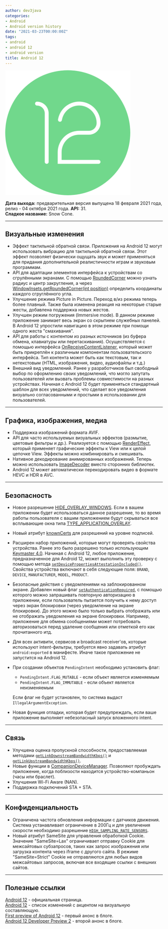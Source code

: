 ```yaml
---
author: dev3java
categories:
- Android
- Android version history
date: "2021-03-23T00:00:00Z"
tags:
- android
- android 12
- android version
title: Android 12
---
```


<img src="/assets/img/posts/android-version/android-12.svg" alt="android 12 logo" height="400"/>

**Дата выхода:** предварительная версия выпущена 18 февраля 2021 года, релиз - 04 октября 2021 года.
**API:** 31.  
**Сладкое название:** Snow Cone.

***

## Визуальные изменения

- Эффект тактильной обратной связи. Приложения на Android 12 могут использовать вибрацию для тактильной обратной связи. Этот эффект позволяет физически ощущать звук и может применяться для придания дополнительной реалистичности играм и звуковым программам.
- API для адаптации элементов интерфейса к устройствам со сгрулёнными экранами. С помощью [RoundedCorner][rounded-corner] можно узнать радиус и центр закругления, а через [WindowInsets.getRoundedCorner(int position)][get-rounded-corner] определить координаты каждого сгруглённого угла.
- Улучшение режима Picture in Picture. Переход в/из режима теперь более плавный. Также была изменена реакция на некоторые старые жесты, добавлена поддержка новых жестов.
- Улучшен режим погружения (Immersive mode). В данном режиме приложение занимает весь экран со скрытием служебных панелей. В Android 12 упростили навигацию в этом режиме при помощи одного жеста "смахивания".
- API для работы с контентом из разных источников (из буфера обмена, клавиатуры или перетаскивания). Осуществляется с помощью интерфейса [OnReceiveContentListener][on-receive-content-listener], который может быть прикреплён к различным компонентам пользовательского интерфейса. Тип контента может быть как текстовым, так и нетекстовым (HTML, изображения, видео, аудиофайлы и т.д.)
- Внешний вид уведомлений. Ранее у разработчиков был свободный выбор по оформлению своих уведомлений, что могло запутать пользователей или вызвать проблемы совместимости на разных устройствах. Начиная с Android 12 будет применяться стандартный шаблон для всех уведомлений, что сделает все уведомления визуально согласованными и простыми в использовании для пользователей.

***

## Графика, изображения, медиа

- Поддержка изображений формата AVIF.
- API для часто используемых визуальных эффектов (размытие, цветовые фильтры и др.). Реализуется с помощью [RenderEffect][render-effect], который применяет графические эффекты к View или к целой цепочке View. Эффекты можно комбинировать и смешивать.
- Нативное декодирование анимированных изображений. Теперь можно использовать [ImageDecoder][image-decoder] вместо сторонних библиотек.
- Android 12 может автоматически перекодировать видео в формате HEVC и HDR в AVC.

***

## Безопасность

- Новое разрешение [HIDE_OVERLAY_WINDOWS][hide-overlay-windows]. Если в вашем приложении будет использоваться данное разрешение, то во время работы пользователя с вашим приложением будут скрываться все всплывающие окна типа [TYPE_APPLICATION_OVERLAY][type-application-overlay].
- Новый атрибут [knownCerts][known-certs] для разрешений на уровне подписей.
- Расширен набор приложений, которые могут проверять свойства устройства. Ранее это было разрешено только использующим [Keymaster 4.0][keymaster-4.0]. Начиная с Android 12, любое приложение, предназначенное для Android 12, может выполнить эту проверку с помощью метода [`setDevicePropertiesAttestationIncluded()`][device-properties-attestation]. Свойства устройства включают в себя следующие поля: `BRAND`, `DEVICE`, `MANUFACTURER`, `MODEL`, `PRODUCT`.
- Безопасные действия с уведомлениями на заблокированном экране. Добавлен новый флаг [`setAuthenticationRequired`][authentication-required], с помощью которого можно запрашивать повторную авторизацию в приложении, если пользователь пытается получить к нему доступ через экран блокировки (через уведомление на экране блокировки). До этого можно было только выбрать отображать или не отображать уведомления на экране блокировки. Например, приложение для обмена сообщениями может потребовать авторизоваться перед удаление сообщения или отметкой его как прочитанного итд.
- Для всех активити, сервисов и broadcast receiver'ов, которые используют intent-фильтры, требуется явно задавать атрибут `android:exported` в манифесте. Иначе такое приложение не запустится на Android 12.
- При создании объектов `PendingIntent` необходимо установить флаг:
  - `PendingIntent.FLAG_MUTABLE` - если объект является изменяемым
  - `PendingIntent.FLAG_IMMUTABLE` - если объект является неизменяемым

  Если флаг не будет установлен, то система выдаст `IllegalArgumentException`.
- Новая функция отладки, которая будет предупреждать, если ваше приложение выполняет небезопасный запуск вложенного intent.

***

## Связь

- Улучшена оценка пропускной способности, предоставляемая методами [`getLinkDownstreamBandwidthKbps()`][link-downstream] и [`getLinkUpstreamBandwidthKbps()`][link-upstream].
- Новые функции в [CompanionDeviceManager][companion-device-manager]. Позволяют пробуждать приложение, когда поблизости находится устройство-компаньон (часы или браслет).
- Улучшения Wi-Fi Aware (NAN).
- Поддержка подключений STA + STA.

***

## Конфиденциальность

- Ограничена частота обновления информации с датчиков движения. Система устанавливает ограничение в 200Гц и для увеличения скорости необходимо разрешение [`HIGH_SAMPLING_RATE_SENSORS`][high-sampling-rate--sensors].
- Новый атрибут SameSite для управления обработкой Cookie. Значение "SameSite=Lax" ограничивает отправку Cookie для межсайтовых субзапросов, таких как запрос изображения или загрузка контента через iframe с другого сайта. В режиме "SameSite=Strict" Cookie не отправляются для любых видов межсайтовых запросов, включая все входящие ссылки с внешних сайтов.

***

## Полезные ссылки

[Android 12](https://developer.android.com/about/versions/12 "developer.android.com") - официальная страница.  
[Android 12][android-12-visual] - список изменений с акцентом на визуальную составляющую.  
[First preview of Android 12](https://android-developers.googleblog.com/2021/02/android-12-dp1.html "android-developers.googleblog.com") - первый анонс в блоге.  
[Android 12 Developer Preview 2](https://android-developers.googleblog.com/2021/03/android-12-developer-preview-2.html "android-developers.googleblog.com") - второй анонс в блоге.


[authentication-required]: https://developer.android.com/reference/android/app/Notification.Action.Builder#setAuthenticationRequired(boolean) "developer.android.com"
[companion-device-manager]: https://developer.android.com/reference/android/companion/CompanionDeviceManager "developer.android.com"
[device-properties-attestation]: https://developer.android.com/reference/android/security/keystore/KeyGenParameterSpec.Builder#setDevicePropertiesAttestationIncluded(boolean) "developer.android.com"
[get-rounded-corner]: https://developer.android.com/reference/android/view/Display#getRoundedCorner(int) "developer.android.com"
[hide-overlay-windows]: https://developer.android.com/reference/android/Manifest.permission#HIDE_OVERLAY_WINDOWS "developer.android.com"
[high-sampling-rate--sensors]: https://developer.android.com/reference/android/Manifest.permission#HIGH_SAMPLING_RATE_SENSORS "developer.android.com"
[image-decoder]: https://developer.android.com/ndk/reference/group/image-decoder "developer.android.com"
[keymaster-4.0]: https://source.android.com/security/keystore "source.android.com"
[known-certs]: https://developer.android.com/reference/android/R.attr#knownCerts "developer.android.com"
[link-downstream]: https://developer.android.com/reference/android/net/NetworkCapabilities#getLinkDownstreamBandwidthKbps() "developer.android.com"
[link-upstream]: https://developer.android.com/reference/android/net/NetworkCapabilities#getLinkUpstreamBandwidthKbps() "developer.android.com"
[on-receive-content-listener]: https://developer.android.com/reference/android/view/OnReceiveContentListener "developer.android.com"
[render-effect]: https://developer.android.com/reference/android/graphics/RenderEffect "developer.android.com"
[rounded-corner]: https://developer.android.com/reference/android/view/RoundedCorner?hl=en "developer.android.com"
[type-application-overlay]: https://developer.android.com/reference/android/view/WindowManager.LayoutParams#TYPE_APPLICATION_OVERLAY "developer.android.com"
[android-12-visual]: https://www.android.com/android-12/ "android.com"
